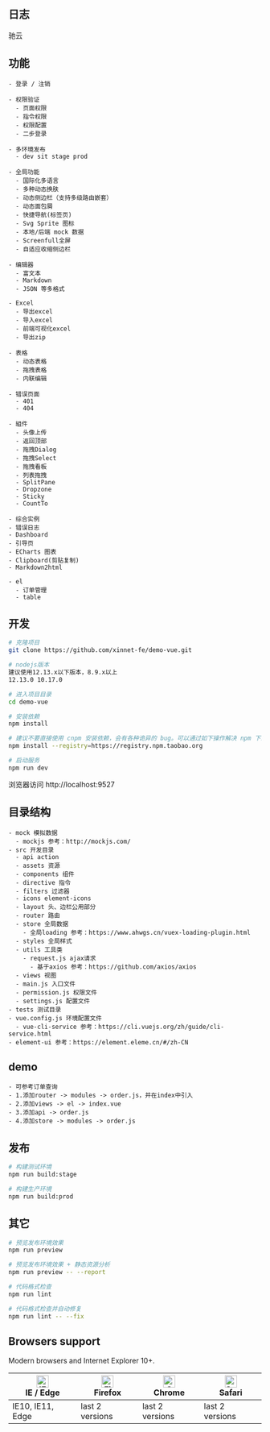 ## 日志

驰云

## 功能

```
- 登录 / 注销

- 权限验证
  - 页面权限
  - 指令权限
  - 权限配置
  - 二步登录

- 多环境发布
  - dev sit stage prod

- 全局功能
  - 国际化多语言
  - 多种动态换肤
  - 动态侧边栏（支持多级路由嵌套）
  - 动态面包屑
  - 快捷导航(标签页)
  - Svg Sprite 图标
  - 本地/后端 mock 数据
  - Screenfull全屏
  - 自适应收缩侧边栏

- 编辑器
  - 富文本
  - Markdown
  - JSON 等多格式

- Excel
  - 导出excel
  - 导入excel
  - 前端可视化excel
  - 导出zip

- 表格
  - 动态表格
  - 拖拽表格
  - 内联编辑

- 错误页面
  - 401
  - 404

- 組件
  - 头像上传
  - 返回顶部
  - 拖拽Dialog
  - 拖拽Select
  - 拖拽看板
  - 列表拖拽
  - SplitPane
  - Dropzone
  - Sticky
  - CountTo

- 综合实例
- 错误日志
- Dashboard
- 引导页
- ECharts 图表
- Clipboard(剪贴复制)
- Markdown2html

- el
  - 订单管理
  - table
```

## 开发

```bash
# 克隆项目
git clone https://github.com/xinnet-fe/demo-vue.git

# nodejs版本
建议使用12.13.x以下版本，8.9.x以上
12.13.0 10.17.0

# 进入项目目录
cd demo-vue

# 安装依赖
npm install

# 建议不要直接使用 cnpm 安装依赖，会有各种诡异的 bug。可以通过如下操作解决 npm 下载速度慢的问题
npm install --registry=https://registry.npm.taobao.org

# 启动服务
npm run dev
```

浏览器访问 http://localhost:9527

## 目录结构
```
- mock 模拟数据
  - mockjs 参考：http://mockjs.com/
- src 开发目录
  - api action
  - assets 资源
  - components 组件
  - directive 指令
  - filters 过滤器
  - icons element-icons
  - layout 头、边栏公用部分
  - router 路由
  - store 全局数据
    - 全局loading 参考：https://www.ahwgs.cn/vuex-loading-plugin.html
  - styles 全局样式
  - utils 工具类
    - request.js ajax请求
      - 基于axios 参考：https://github.com/axios/axios
  - views 视图
  - main.js 入口文件
  - permission.js 权限文件
  - settings.js 配置文件
- tests 测试目录
- vue.config.js 环境配置文件
  - vue-cli-service 参考：https://cli.vuejs.org/zh/guide/cli-service.html
- element-ui 参考：https://element.eleme.cn/#/zh-CN
```

## demo
```
- 可参考订单查询
- 1.添加router -> modules -> order.js，并在index中引入
- 2.添加views -> el -> index.vue
- 3.添加api -> order.js
- 4.添加store -> modules -> order.js
```

## 发布

```bash
# 构建测试环境
npm run build:stage

# 构建生产环境
npm run build:prod
```

## 其它

```bash
# 预览发布环境效果
npm run preview

# 预览发布环境效果 + 静态资源分析
npm run preview -- --report

# 代码格式检查
npm run lint

# 代码格式检查并自动修复
npm run lint -- --fix
```

## Browsers support

Modern browsers and Internet Explorer 10+.

| [<img src="https://raw.githubusercontent.com/alrra/browser-logos/master/src/edge/edge_48x48.png" alt="IE / Edge" width="24px" height="24px" />](https://godban.github.io/browsers-support-badges/)</br>IE / Edge | [<img src="https://raw.githubusercontent.com/alrra/browser-logos/master/src/firefox/firefox_48x48.png" alt="Firefox" width="24px" height="24px" />](https://godban.github.io/browsers-support-badges/)</br>Firefox | [<img src="https://raw.githubusercontent.com/alrra/browser-logos/master/src/chrome/chrome_48x48.png" alt="Chrome" width="24px" height="24px" />](https://godban.github.io/browsers-support-badges/)</br>Chrome | [<img src="https://raw.githubusercontent.com/alrra/browser-logos/master/src/safari/safari_48x48.png" alt="Safari" width="24px" height="24px" />](https://godban.github.io/browsers-support-badges/)</br>Safari |
| --------- | --------- | --------- | --------- |
| IE10, IE11, Edge| last 2 versions| last 2 versions| last 2 versions
